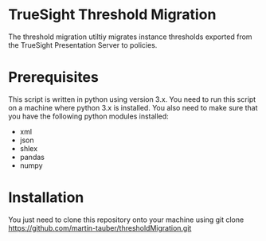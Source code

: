 # TrueSight Threshold Migration
The threshold migration utiltiy migrates instance thresholds exported from the TrueSight Presentation Server to policies.

# Prerequisites
This script is written in python using version 3.x. You need to run this script on a machine where python 3.x is installed.
You also need to make sure that you have the following python modules installed:

* xml
* json
* shlex
* pandas
* numpy

# Installation
You just need to clone this repository onto your machine using git clone https://github.com/martin-tauber/thresholdMigration.git 